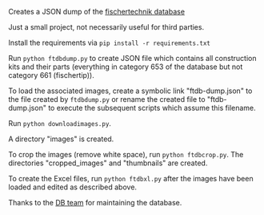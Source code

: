 Creates a JSON dump of the [fischertechnik database](https://ft-datenbank.de/)

Just a small project, not necessarily useful for third parties.

Install the requirements via `pip install -r requirements.txt`

Run `python ftdbdump.py` to create JSON file which contains all construction
kits and their parts (everything in category 653 of the database but not
category 661 (fischertip)).

To load the associated images, create a symbolic link "ftdb-dump.json" to 
the file created by `ftdbdump.py` or rename the created file to "ftdb-dump.json"
to execute the subsequent scripts which assume this filename.

Run `python downloadimages.py`.

A directory "images" is created.

To crop the images (remove white space), run `python ftdbcrop.py`. 
The directories "cropped_images" and "thumbnails" are created.

To create the Excel files, run `python ftdbxl.py` after the images have been 
loaded and edited as described above.

Thanks to the [DB team](https://ft-datenbank.de/ticket/4942) for maintaining 
the database.
